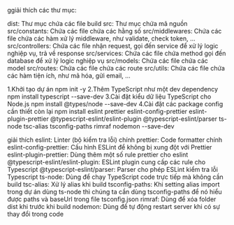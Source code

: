 ggiải thích các thư mục:

dist: Thư mục chứa các file build
src: Thư mục chứa mã nguồn
src/constants: Chứa các file chứa các hằng số
src/middlewares: Chứa các file chứa các hàm xử lý middleware, như validate, check token, ...
src/controllers: Chứa các file nhận request, gọi đến service để xử lý logic nghiệp vụ, trả về response
src/services: Chứa các file chứa method gọi đến database để xử lý logic nghiệp vụ
src/models: Chứa các file chứa các model
src/routes: Chứa các file chứa các route
src/utils: Chứa các file chứa các hàm tiện ích, như mã hóa, gửi email, ...

1.Khởi tạo dự án
npm init -y
2.Thêm TypeScript như một dev dependency
npm install typescript --save-dev
3.Cài đặt kiểu dữ liệu TypeScript cho Node.js
npm install @types/node --save-dev
4.Cài đặt các package config cần thiết còn lại
npm install eslint prettier eslint-config-prettier eslint-plugin-prettier @typescript-eslint/eslint-plugin @typescript-eslint/parser ts-node tsc-alias tsconfig-paths rimraf nodemon --save-dev

giải thích
eslint: Linter (bộ kiểm tra lỗi) chính
prettier: Code formatter chính
eslint-config-prettier: Cấu hình ESLint để không bị xung đột với Prettier
eslint-plugin-prettier: Dùng thêm một số rule prettier cho eslint
@typescript-eslint/eslint-plugin: ESLint plugin cung cấp các rule cho Typescript
@typescript-eslint/parser: Parser cho phép ESLint kiểm tra lỗi Typescript
ts-node: Dùng để chạy TypeScript code trực tiếp mà không cần build
tsc-alias: Xử lý alias khi build
tsconfig-paths: Khi setting alias import trong dự án dùng ts-node thì chúng ta cần dùng tsconfig-paths để nó hiểu được paths và baseUrl trong file tsconfig.json
rimraf: Dùng để xóa folder dist khi trước khi build
nodemon: Dùng để tự động restart server khi có sự thay đổi trong code

